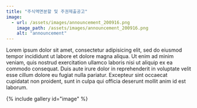 ```yaml
---
title: "주식액면분할 및 주권제출공고"
image:
  - url: /assets/images/announcement_200916.png
    image_path: /assets/images/announcement_200916.png
    alt: "announcement"
---
```


Lorem ipsum dolor sit amet, consectetur adipisicing elit, sed do eiusmod tempor incididunt ut labore et dolore magna aliqua. Ut enim ad minim veniam, quis nostrud exercitation ullamco laboris nisi ut aliquip ex ea commodo consequat. Duis aute irure dolor in reprehenderit in voluptate velit esse cillum dolore eu fugiat nulla pariatur. Excepteur sint occaecat cupidatat non proident, sunt in culpa qui officia deserunt mollit anim id est laborum.

{% include gallery id="image" %}